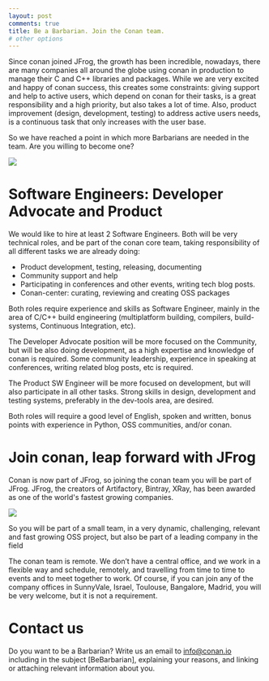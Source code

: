 ```yaml
---
layout: post
comments: true
title: Be a Barbarian. Join the Conan team.
# other options
---
```



Since conan joined JFrog, the growth has been incredible, nowadays, there are many companies all around the globe using conan in production to manage their C and C++ libraries and packages. While we are very excited and happy of conan success, this creates some constraints: giving support and help to active users, which depend on conan for their tasks, is a great responsibility and a high priority, but also takes a lot of time. Also, product improvement (design, development, testing) to address active users needs, is a continuous task that only increases with the user base.

So we have reached a point in which more Barbarians are needed in the team. Are you willing to become one?

<p class="centered">
    <img src="{{ site.url }}/assets/post_images/2017-08-28/conan_frogarian.png" align="center"/>
</p>

Software Engineers: Developer Advocate and Product
===================================================

We would like to hire at least 2 Software Engineers. Both will be very technical roles, and be part of the conan core team, taking responsibility of all different tasks we are already doing:
- Product development, testing, releasing, documenting
- Community support and help
- Participating in conferences and other events, writing tech blog posts.
- Conan-center: curating, reviewing and creating OSS packages

Both roles require experience and skills as Software Engineer, mainly in the area of C/C++ build engineering (multiplatform building, compilers, build-systems, Continuous Integration, etc). 

The Developer Advocate position will be more focused on the Community, but will be also doing development, as a high expertise and knowledge of conan is required. Some community leadership, experience in speaking at conferences, writing related blog posts, etc is required.

The Product SW Engineer will be more focused on development, but will also participate in all other tasks. Strong skills in design, development and testing systems, preferably in the dev-tools area, are desired.

Both roles will require a good level of English, spoken and written, bonus points with experience in Python, OSS communities, and/or conan.


Join conan, leap forward with JFrog
====================================

Conan is now part of JFrog, so joining the conan team you will be part of JFrog. JFrog, the creators of Artifactory, Bintray, XRay, has been awarded as one of the world's fastest growing companies.

<p class="centered">
<a href="https://www.jfrog.com/about/awards/">
    <img src="{{ site.url }}/assets/post_images/2017-08-28/jfrog_growth.png" align="center"/>
</a>
</p>

So you will be part of a small team, in a very dynamic, challenging, relevant and fast growing OSS project, but also be part of a leading company in the field

The conan team is remote. We don’t have a central office, and we work in a flexible way and schedule, remotely, and travelling from time to time to events and to meet together to work. Of course, if you can join any of the company offices in SunnyVale, Israel, Toulouse, Bangalore, Madrid, you will be very welcome, but it is not a requirement.


Contact us
===========

Do you want to be a Barbarian? Write us an email to <info@conan.io> including in the subject [BeBarbarian], explaining your reasons, and linking or attaching relevant information about you.
